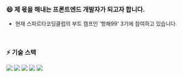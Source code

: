 ### 😄 제 몫을 해내는 프론트엔드 개발자가 되고자 합니다.
- 현재 스파르타코딩클럽의 부트 캠프인 '항해99' 3기에 참여하고 있습니다.

<br/>
<div>
  <h3> ⚡ 기술 스택 </h3> 
  
  <img src="https://img.shields.io/badge/HTML5-E34F26?style=flat-square&logo=HTML5&logoColor=white">
  <img src="https://img.shields.io/badge/CSS3-1572B6?style=flat-square&logo=CSS3&logoColor=white">
  <img src="https://img.shields.io/badge/JavaScript-F7DF1E?style=flat-square&logo=JavaScript&logoColor=black">
  <img src="https://img.shields.io/badge/React-61DAFB?style=flat-square&logo=React&logoColor=black">
  <img src="https://img.shields.io/badge/Redux-764ABC?style=flat-square&logo=Redux&logoColor=white">
</div>
